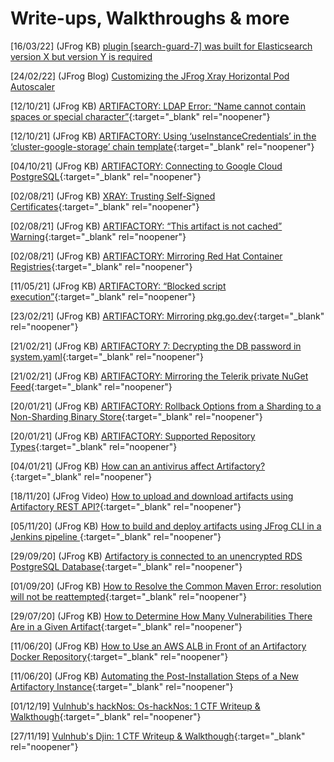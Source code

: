 # Write-ups, Walkthroughs & more

[16/03/22] (JFrog KB) [plugin [search-guard-7] was built for Elasticsearch version X but version Y is required](https://jfrog.com/knowledge-base/mission-control-insight-plugin-search-guard-7-was-built-for-elasticsearch-version-x-but-version-y-is-required/)

[24/02/22] (JFrog Blog) [Customizing the JFrog Xray Horizontal Pod Autoscaler](https://jfrog.com/blog/customizing-the-jfrog-xray-horizontal-pod-autoscaler/)

[12/10/21] (JFrog KB) [ARTIFACTORY: LDAP Error: “Name cannot contain spaces or special character”](https://jfrog.com/knowledge-base/artifactory-ldap-error-name-cannot-contain-spaces-or-special-character/){:target="_blank" rel="noopener"}

[12/10/21] (JFrog KB) [ARTIFACTORY: Using ‘useInstanceCredentials’ in the ‘cluster-google-storage’ chain template](https://jfrog.com/knowledge-base/artifactory-using-useinstancecredentials-in-the-cluster-google-storage-chain-template-binarystore-xml/){:target="_blank" rel="noopener"}

[04/10/21] (JFrog KB) [ARTIFACTORY: Connecting to Google Cloud PostgreSQL](https://jfrog.com/knowledge-base/ARTIFACTORY-Connecting-to-Google-Cloud-PostgreSQL/){:target="_blank" rel="noopener"}

[02/08/21] (JFrog KB) [XRAY: Trusting Self-Signed Certificates](https://jfrog.com/knowledge-base/XRAY-Trusting-Self-Signed-Certificates/){:target="_blank" rel="noopener"}

[02/08/21] (JFrog KB) [ARTIFACTORY: “This artifact is not cached” Warning](https://jfrog.com/knowledge-base/ARTIFACTORY-This-artifact-is-not-cached-Warning/){:target="_blank" rel="noopener"}

[02/08/21] (JFrog KB) [ARTIFACTORY: Mirroring Red Hat Container Registries](https://jfrog.com/knowledge-base/artifactory-mirroring-red-hat-container-registries/){:target="_blank" rel="noopener"}

[11/05/21] (JFrog KB) [ARTIFACTORY: “Blocked script execution”](https://jfrog.com/knowledge-base/artifactory-blocked-script-execution/){:target="_blank" rel="noopener"}

[23/02/21] (JFrog KB) [ARTIFACTORY: Mirroring pkg.go.dev](https://jfrog.com/knowledge-base/artifactory-mirroring-pkg-go-dev/){:target="_blank" rel="noopener"}

[21/02/21] (JFrog KB) [ARTIFACTORY 7: Decrypting the DB password in system.yaml](https://jfrog.com/knowledge-base/artifactory-7-decrypting-the-db-password-in-system-yaml/){:target="_blank" rel="noopener"}

[21/02/21] (JFrog KB) [ARTIFACTORY: Mirroring the Telerik private NuGet Feed](https://jfrog.com/knowledge-base/artifactory-mirroring-the-telerik-private-nuget-feed/){:target="_blank" rel="noopener"}

[20/01/21] (JFrog KB) [ARTIFACTORY: Rollback Options from a Sharding to a Non-Sharding Binary Store](https://jfrog.com/knowledge-base/rollback-options-from-sharding-to-non-sharding-binary-store/){:target="_blank" rel="noopener"}

[20/01/21] (JFrog KB) [ARTIFACTORY: Supported Repository Types](https://jfrog.com/knowledge-base/what-are-different-types-of-repositories-that-artifactory-supports/){:target="_blank" rel="noopener"}

[04/01/21] (JFrog KB) [How can an antivirus affect Artifactory?](https://jfrog.com/knowledge-base/how-can-an-antivirus-affect-artifactory/){:target="_blank" rel="noopener"}

[18/11/20] (JFrog Video) [How to upload and download artifacts using Artifactory REST API?](https://www.youtube.com/watch?v=peSN5YroC8M&ab_channel=JFrog){:target="_blank" rel="noopener"}

[05/11/20] (JFrog KB) [How to build and deploy artifacts using JFrog CLI in a Jenkins pipeline
](https://jfrog.com/knowledge-base/how-to-build-and-deploy-artifacts-using-jfrog-cli-in-a-jenkins-pipeline/){:target="_blank" rel="noopener"}

[29/09/20] (JFrog KB) [Artifactory is connected to an unencrypted RDS PostgreSQL Database](https://jfrog.com/knowledge-base/artifactory-is-connected-to-an-unencrypted-rds-postgresql-database/){:target="_blank" rel="noopener"}

[01/09/20] (JFrog KB) [How to Resolve the Common Maven Error: resolution will not be reattempted](https://jfrog.com/knowledge-base/how-to-resolve-the-common-resolution-will-not-be-reattempted-maven-error/){:target="_blank" rel="noopener"}

[29/07/20] (JFrog KB) [How to Determine How Many Vulnerabilities There Are in a Given Artifact](https://jfrog.com/knowledge-base/how-to-find-out-the-number-of-vulnerabilities-in-an-artifact/){:target="_blank" rel="noopener"}

[11/06/20] (JFrog KB) [How to Use an AWS ALB in Front of an Artifactory Docker Repository](https://jfrog.com/knowledge-base/using-an-ec2-load-balancer-in-front-of-artifactory-docker-repository/){:target="_blank" rel="noopener"}

[11/06/20] (JFrog KB) [Automating the Post-Installation Steps of a New Artifactory Instance](https://jfrog.com/knowledge-base/automating-the-post-installation-steps-of-a-new-artifactory-instance/){:target="_blank" rel="noopener"}

[01/12/19] [Vulnhub's hackNos: Os-hackNos: 1 CTF Writeup & Walkthough](2019-12-01_Vulnhub_Os-hackNos-1.md){:target="_blank" rel="noopener"}  

[27/11/19] [Vulnhub's Djin: 1 CTF Writeup & Walkthough](2019-11-27_Vulnhub_Djin1.md){:target="_blank" rel="noopener"}
